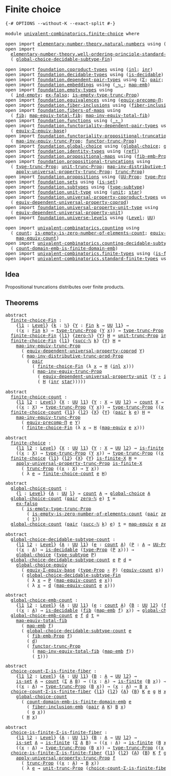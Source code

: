 # Finite choice

<pre class="Agda"><a id="26" class="Symbol">{-#</a> <a id="30" class="Keyword">OPTIONS</a> <a id="38" class="Pragma">--without-K</a> <a id="50" class="Pragma">--exact-split</a> <a id="64" class="Symbol">#-}</a>

<a id="69" class="Keyword">module</a> <a id="76" href="univalent-combinatorics.finite-choice.html" class="Module">univalent-combinatorics.finite-choice</a> <a id="114" class="Keyword">where</a>

<a id="121" class="Keyword">open</a> <a id="126" class="Keyword">import</a> <a id="133" href="elementary-number-theory.natural-numbers.html" class="Module">elementary-number-theory.natural-numbers</a> <a id="174" class="Keyword">using</a> <a id="180" class="Symbol">(</a><a id="181" href="elementary-number-theory.natural-numbers.html#1444" class="Datatype">ℕ</a><a id="182" class="Symbol">;</a> <a id="184" href="elementary-number-theory.natural-numbers.html#1465" class="InductiveConstructor">zero-ℕ</a><a id="190" class="Symbol">;</a> <a id="192" href="elementary-number-theory.natural-numbers.html#1478" class="InductiveConstructor">succ-ℕ</a><a id="198" class="Symbol">)</a>
<a id="200" class="Keyword">open</a> <a id="205" class="Keyword">import</a>
  <a id="214" href="elementary-number-theory.well-ordering-principle-standard-finite-types.html" class="Module">elementary-number-theory.well-ordering-principle-standard-finite-types</a> <a id="285" class="Keyword">using</a>
  <a id="293" class="Symbol">(</a> <a id="295" href="elementary-number-theory.well-ordering-principle-standard-finite-types.html#7297" class="Function">global-choice-decidable-subtype-Fin</a><a id="330" class="Symbol">)</a>

<a id="333" class="Keyword">open</a> <a id="338" class="Keyword">import</a> <a id="345" href="foundation.coproduct-types.html" class="Module">foundation.coproduct-types</a> <a id="372" class="Keyword">using</a> <a id="378" class="Symbol">(</a><a id="379" href="foundation.coproduct-types.html#1239" class="InductiveConstructor">inl</a><a id="382" class="Symbol">;</a> <a id="384" href="foundation.coproduct-types.html#1262" class="InductiveConstructor">inr</a><a id="387" class="Symbol">)</a>
<a id="389" class="Keyword">open</a> <a id="394" class="Keyword">import</a> <a id="401" href="foundation.decidable-types.html" class="Module">foundation.decidable-types</a> <a id="428" class="Keyword">using</a> <a id="434" class="Symbol">(</a><a id="435" href="foundation.decidable-types.html#1741" class="Function">is-decidable</a><a id="447" class="Symbol">)</a>
<a id="449" class="Keyword">open</a> <a id="454" class="Keyword">import</a> <a id="461" href="foundation.dependent-pair-types.html" class="Module">foundation.dependent-pair-types</a> <a id="493" class="Keyword">using</a> <a id="499" class="Symbol">(</a><a id="500" href="foundation-core.dependent-pair-types.html#502" class="Record">Σ</a><a id="501" class="Symbol">;</a> <a id="503" href="foundation-core.dependent-pair-types.html#575" class="InductiveConstructor">pair</a><a id="507" class="Symbol">;</a> <a id="509" href="foundation-core.dependent-pair-types.html#592" class="Field">pr1</a><a id="512" class="Symbol">;</a> <a id="514" href="foundation-core.dependent-pair-types.html#604" class="Field">pr2</a><a id="517" class="Symbol">)</a>
<a id="519" class="Keyword">open</a> <a id="524" class="Keyword">import</a> <a id="531" href="foundation.embeddings.html" class="Module">foundation.embeddings</a> <a id="553" class="Keyword">using</a> <a id="559" class="Symbol">(</a><a id="560" href="foundation-core.embeddings.html#1062" class="Function Operator">_↪_</a><a id="563" class="Symbol">;</a> <a id="565" href="foundation-core.embeddings.html#1205" class="Function">map-emb</a><a id="572" class="Symbol">)</a>
<a id="574" class="Keyword">open</a> <a id="579" class="Keyword">import</a> <a id="586" href="foundation.empty-types.html" class="Module">foundation.empty-types</a> <a id="609" class="Keyword">using</a>
  <a id="617" class="Symbol">(</a> <a id="619" href="foundation-core.empty-types.html#1068" class="Function">ind-empty</a><a id="628" class="Symbol">;</a> <a id="630" href="foundation-core.empty-types.html#1147" class="Function">ex-falso</a><a id="638" class="Symbol">;</a> <a id="640" href="foundation.empty-types.html#2073" class="Function">is-empty-type-trunc-Prop</a><a id="664" class="Symbol">)</a>
<a id="666" class="Keyword">open</a> <a id="671" class="Keyword">import</a> <a id="678" href="foundation.equivalences.html" class="Module">foundation.equivalences</a> <a id="702" class="Keyword">using</a> <a id="708" class="Symbol">(</a><a id="709" href="foundation.equivalences.html#7280" class="Function">equiv-precomp-Π</a><a id="724" class="Symbol">;</a> <a id="726" href="foundation-core.equivalences.html#1807" class="Function">map-equiv</a><a id="735" class="Symbol">)</a>
<a id="737" class="Keyword">open</a> <a id="742" class="Keyword">import</a> <a id="749" href="foundation.fiber-inclusions.html" class="Module">foundation.fiber-inclusions</a> <a id="777" class="Keyword">using</a> <a id="783" class="Symbol">(</a><a id="784" href="foundation.fiber-inclusions.html#4045" class="Function">fiber-inclusion-emb</a><a id="803" class="Symbol">)</a>
<a id="805" class="Keyword">open</a> <a id="810" class="Keyword">import</a> <a id="817" href="foundation.fibers-of-maps.html" class="Module">foundation.fibers-of-maps</a> <a id="843" class="Keyword">using</a>
  <a id="851" class="Symbol">(</a> <a id="853" href="foundation-core.fibers-of-maps.html#928" class="Function">fib</a><a id="856" class="Symbol">;</a> <a id="858" href="foundation-core.fibers-of-maps.html#4176" class="Function">map-equiv-total-fib</a><a id="877" class="Symbol">;</a> <a id="879" href="foundation-core.fibers-of-maps.html#4376" class="Function">map-inv-equiv-total-fib</a><a id="902" class="Symbol">)</a>
<a id="904" class="Keyword">open</a> <a id="909" class="Keyword">import</a> <a id="916" href="foundation.functions.html" class="Module">foundation.functions</a> <a id="937" class="Keyword">using</a> <a id="943" class="Symbol">(</a><a id="944" href="foundation-core.functions.html#407" class="Function Operator">_∘_</a><a id="947" class="Symbol">)</a>
<a id="949" class="Keyword">open</a> <a id="954" class="Keyword">import</a> <a id="961" href="foundation.functoriality-dependent-pair-types.html" class="Module">foundation.functoriality-dependent-pair-types</a> <a id="1007" class="Keyword">using</a>
  <a id="1015" class="Symbol">(</a> <a id="1017" href="foundation-core.functoriality-dependent-pair-types.html#9501" class="Function">equiv-Σ-equiv-base</a><a id="1035" class="Symbol">)</a>
<a id="1037" class="Keyword">open</a> <a id="1042" class="Keyword">import</a> <a id="1049" href="foundation.functoriality-propositional-truncation.html" class="Module">foundation.functoriality-propositional-truncation</a> <a id="1099" class="Keyword">using</a>
  <a id="1107" class="Symbol">(</a> <a id="1109" href="foundation.functoriality-propositional-truncation.html#3489" class="Function">map-inv-equiv-trunc-Prop</a><a id="1133" class="Symbol">;</a> <a id="1135" href="foundation.functoriality-propositional-truncation.html#1451" class="Function">functor-trunc-Prop</a><a id="1153" class="Symbol">)</a>
<a id="1155" class="Keyword">open</a> <a id="1160" class="Keyword">import</a> <a id="1167" href="foundation.global-choice.html" class="Module">foundation.global-choice</a> <a id="1192" class="Keyword">using</a> <a id="1198" class="Symbol">(</a><a id="1199" href="foundation.global-choice.html#1188" class="Function">global-choice</a><a id="1212" class="Symbol">;</a> <a id="1214" href="foundation.global-choice.html#1361" class="Function">global-choice-equiv</a><a id="1233" class="Symbol">)</a>
<a id="1235" class="Keyword">open</a> <a id="1240" class="Keyword">import</a> <a id="1247" href="foundation.identity-types.html" class="Module">foundation.identity-types</a> <a id="1273" class="Keyword">using</a> <a id="1279" class="Symbol">(</a><a id="1280" href="foundation-core.identity-types.html#694" class="InductiveConstructor">refl</a><a id="1284" class="Symbol">)</a>
<a id="1286" class="Keyword">open</a> <a id="1291" class="Keyword">import</a> <a id="1298" href="foundation.propositional-maps.html" class="Module">foundation.propositional-maps</a> <a id="1328" class="Keyword">using</a> <a id="1334" class="Symbol">(</a><a id="1335" href="foundation-core.propositional-maps.html#2460" class="Function">fib-emb-Prop</a><a id="1347" class="Symbol">)</a>
<a id="1349" class="Keyword">open</a> <a id="1354" class="Keyword">import</a> <a id="1361" href="foundation.propositional-truncations.html" class="Module">foundation.propositional-truncations</a> <a id="1398" class="Keyword">using</a>
  <a id="1406" class="Symbol">(</a> <a id="1408" href="foundation.propositional-truncations.html#1701" class="Postulate">type-trunc-Prop</a><a id="1423" class="Symbol">;</a> <a id="1425" href="foundation.propositional-truncations.html#1756" class="Postulate">unit-trunc-Prop</a><a id="1440" class="Symbol">;</a> <a id="1442" href="foundation.propositional-truncations.html#9132" class="Function">map-inv-distributive-trunc-prod-Prop</a><a id="1478" class="Symbol">;</a>
    <a id="1484" href="foundation.propositional-truncations.html#5148" class="Function">apply-universal-property-trunc-Prop</a><a id="1519" class="Symbol">;</a> <a id="1521" href="foundation.propositional-truncations.html#2133" class="Function">trunc-Prop</a><a id="1531" class="Symbol">)</a>
<a id="1533" class="Keyword">open</a> <a id="1538" class="Keyword">import</a> <a id="1545" href="foundation.propositions.html" class="Module">foundation.propositions</a> <a id="1569" class="Keyword">using</a> <a id="1575" class="Symbol">(</a><a id="1576" href="foundation-core.propositions.html#1322" class="Function">UU-Prop</a><a id="1583" class="Symbol">;</a> <a id="1585" href="foundation-core.propositions.html#1424" class="Function">type-Prop</a><a id="1594" class="Symbol">)</a>
<a id="1596" class="Keyword">open</a> <a id="1601" class="Keyword">import</a> <a id="1608" href="foundation.sets.html" class="Module">foundation.sets</a> <a id="1624" class="Keyword">using</a> <a id="1630" class="Symbol">(</a><a id="1631" href="foundation-core.sets.html#1099" class="Function">is-set</a><a id="1637" class="Symbol">)</a>
<a id="1639" class="Keyword">open</a> <a id="1644" class="Keyword">import</a> <a id="1651" href="foundation.subtypes.html" class="Module">foundation.subtypes</a> <a id="1671" class="Keyword">using</a> <a id="1677" class="Symbol">(</a><a id="1678" href="foundation-core.subtypes.html#2143" class="Function">type-subtype</a><a id="1690" class="Symbol">)</a>
<a id="1692" class="Keyword">open</a> <a id="1697" class="Keyword">import</a> <a id="1704" href="foundation.unit-type.html" class="Module">foundation.unit-type</a> <a id="1725" class="Keyword">using</a> <a id="1731" class="Symbol">(</a><a id="1732" href="foundation.unit-type.html#975" class="Datatype">unit</a><a id="1736" class="Symbol">;</a> <a id="1738" href="foundation.unit-type.html#999" class="InductiveConstructor">star</a><a id="1742" class="Symbol">)</a>
<a id="1744" class="Keyword">open</a> <a id="1749" class="Keyword">import</a> <a id="1756" href="foundation.universal-property-coproduct-types.html" class="Module">foundation.universal-property-coproduct-types</a> <a id="1802" class="Keyword">using</a>
  <a id="1810" class="Symbol">(</a> <a id="1812" href="foundation.universal-property-coproduct-types.html#1636" class="Function">equiv-dependent-universal-property-coprod</a><a id="1853" class="Symbol">)</a>
<a id="1855" class="Keyword">open</a> <a id="1860" class="Keyword">import</a> <a id="1867" href="foundation.universal-property-unit-type.html" class="Module">foundation.universal-property-unit-type</a> <a id="1907" class="Keyword">using</a>
  <a id="1915" class="Symbol">(</a> <a id="1917" href="foundation.universal-property-unit-type.html#1728" class="Function">equiv-dependent-universal-property-unit</a><a id="1956" class="Symbol">)</a>
<a id="1958" class="Keyword">open</a> <a id="1963" class="Keyword">import</a> <a id="1970" href="foundation.universe-levels.html" class="Module">foundation.universe-levels</a> <a id="1997" class="Keyword">using</a> <a id="2003" class="Symbol">(</a><a id="2004" href="Agda.Primitive.html#597" class="Postulate">Level</a><a id="2009" class="Symbol">;</a> <a id="2011" href="foundation-core.universe-levels.html#222" class="Primitive">UU</a><a id="2013" class="Symbol">)</a>

<a id="2016" class="Keyword">open</a> <a id="2021" class="Keyword">import</a> <a id="2028" href="univalent-combinatorics.counting.html" class="Module">univalent-combinatorics.counting</a> <a id="2061" class="Keyword">using</a>
  <a id="2069" class="Symbol">(</a> <a id="2071" href="univalent-combinatorics.counting.html#1746" class="Function">count</a><a id="2076" class="Symbol">;</a> <a id="2078" href="univalent-combinatorics.counting.html#3726" class="Function">is-empty-is-zero-number-of-elements-count</a><a id="2119" class="Symbol">;</a> <a id="2121" href="univalent-combinatorics.counting.html#1943" class="Function">equiv-count</a><a id="2132" class="Symbol">;</a>
    <a id="2138" href="univalent-combinatorics.counting.html#2017" class="Function">map-equiv-count</a><a id="2153" class="Symbol">)</a>
<a id="2155" class="Keyword">open</a> <a id="2160" class="Keyword">import</a> <a id="2167" href="univalent-combinatorics.counting-decidable-subtypes.html" class="Module">univalent-combinatorics.counting-decidable-subtypes</a> <a id="2219" class="Keyword">using</a>
  <a id="2227" class="Symbol">(</a> <a id="2229" href="univalent-combinatorics.counting-decidable-subtypes.html#8236" class="Function">count-domain-emb-is-finite-domain-emb</a><a id="2266" class="Symbol">)</a>
<a id="2268" class="Keyword">open</a> <a id="2273" class="Keyword">import</a> <a id="2280" href="univalent-combinatorics.finite-types.html" class="Module">univalent-combinatorics.finite-types</a> <a id="2317" class="Keyword">using</a> <a id="2323" class="Symbol">(</a><a id="2324" href="univalent-combinatorics.finite-types.html#3651" class="Function">is-finite</a><a id="2333" class="Symbol">)</a>
<a id="2335" class="Keyword">open</a> <a id="2340" class="Keyword">import</a> <a id="2347" href="univalent-combinatorics.standard-finite-types.html" class="Module">univalent-combinatorics.standard-finite-types</a> <a id="2393" class="Keyword">using</a> <a id="2399" class="Symbol">(</a><a id="2400" href="univalent-combinatorics.standard-finite-types.html#2072" class="Function">Fin</a><a id="2403" class="Symbol">;</a> <a id="2405" href="univalent-combinatorics.standard-finite-types.html#7006" class="Function">zero-Fin</a><a id="2413" class="Symbol">)</a>
</pre>
## Idea

Propositional truncations distributes over finite products.

## Theorems

<pre class="Agda"><a id="2511" class="Keyword">abstract</a>
  <a id="finite-choice-Fin"></a><a id="2522" href="univalent-combinatorics.finite-choice.html#2522" class="Function">finite-choice-Fin</a> <a id="2540" class="Symbol">:</a>
    <a id="2546" class="Symbol">{</a><a id="2547" href="univalent-combinatorics.finite-choice.html#2547" class="Bound">l1</a> <a id="2550" class="Symbol">:</a> <a id="2552" href="Agda.Primitive.html#597" class="Postulate">Level</a><a id="2557" class="Symbol">}</a> <a id="2559" class="Symbol">{</a><a id="2560" href="univalent-combinatorics.finite-choice.html#2560" class="Bound">k</a> <a id="2562" class="Symbol">:</a> <a id="2564" href="elementary-number-theory.natural-numbers.html#1444" class="Datatype">ℕ</a><a id="2565" class="Symbol">}</a> <a id="2567" class="Symbol">{</a><a id="2568" href="univalent-combinatorics.finite-choice.html#2568" class="Bound">Y</a> <a id="2570" class="Symbol">:</a> <a id="2572" href="univalent-combinatorics.standard-finite-types.html#2072" class="Function">Fin</a> <a id="2576" href="univalent-combinatorics.finite-choice.html#2560" class="Bound">k</a> <a id="2578" class="Symbol">→</a> <a id="2580" href="foundation-core.universe-levels.html#222" class="Primitive">UU</a> <a id="2583" href="univalent-combinatorics.finite-choice.html#2547" class="Bound">l1</a><a id="2585" class="Symbol">}</a> <a id="2587" class="Symbol">→</a>
    <a id="2593" class="Symbol">((</a><a id="2595" href="univalent-combinatorics.finite-choice.html#2595" class="Bound">x</a> <a id="2597" class="Symbol">:</a> <a id="2599" href="univalent-combinatorics.standard-finite-types.html#2072" class="Function">Fin</a> <a id="2603" href="univalent-combinatorics.finite-choice.html#2560" class="Bound">k</a><a id="2604" class="Symbol">)</a> <a id="2606" class="Symbol">→</a> <a id="2608" href="foundation.propositional-truncations.html#1701" class="Postulate">type-trunc-Prop</a> <a id="2624" class="Symbol">(</a><a id="2625" href="univalent-combinatorics.finite-choice.html#2568" class="Bound">Y</a> <a id="2627" href="univalent-combinatorics.finite-choice.html#2595" class="Bound">x</a><a id="2628" class="Symbol">))</a> <a id="2631" class="Symbol">→</a> <a id="2633" href="foundation.propositional-truncations.html#1701" class="Postulate">type-trunc-Prop</a> <a id="2649" class="Symbol">((</a><a id="2651" href="univalent-combinatorics.finite-choice.html#2651" class="Bound">x</a> <a id="2653" class="Symbol">:</a> <a id="2655" href="univalent-combinatorics.standard-finite-types.html#2072" class="Function">Fin</a> <a id="2659" href="univalent-combinatorics.finite-choice.html#2560" class="Bound">k</a><a id="2660" class="Symbol">)</a> <a id="2662" class="Symbol">→</a> <a id="2664" href="univalent-combinatorics.finite-choice.html#2568" class="Bound">Y</a> <a id="2666" href="univalent-combinatorics.finite-choice.html#2651" class="Bound">x</a><a id="2667" class="Symbol">)</a>
  <a id="2671" href="univalent-combinatorics.finite-choice.html#2522" class="Function">finite-choice-Fin</a> <a id="2689" class="Symbol">{</a><a id="2690" href="univalent-combinatorics.finite-choice.html#2690" class="Bound">l1</a><a id="2692" class="Symbol">}</a> <a id="2694" class="Symbol">{</a><a id="2695" href="elementary-number-theory.natural-numbers.html#1465" class="InductiveConstructor">zero-ℕ</a><a id="2701" class="Symbol">}</a> <a id="2703" class="Symbol">{</a><a id="2704" href="univalent-combinatorics.finite-choice.html#2704" class="Bound">Y</a><a id="2705" class="Symbol">}</a> <a id="2707" href="univalent-combinatorics.finite-choice.html#2707" class="Bound">H</a> <a id="2709" class="Symbol">=</a> <a id="2711" href="foundation.propositional-truncations.html#1756" class="Postulate">unit-trunc-Prop</a> <a id="2727" href="foundation-core.empty-types.html#1068" class="Function">ind-empty</a>
  <a id="2739" href="univalent-combinatorics.finite-choice.html#2522" class="Function">finite-choice-Fin</a> <a id="2757" class="Symbol">{</a><a id="2758" href="univalent-combinatorics.finite-choice.html#2758" class="Bound">l1</a><a id="2760" class="Symbol">}</a> <a id="2762" class="Symbol">{</a><a id="2763" href="elementary-number-theory.natural-numbers.html#1478" class="InductiveConstructor">succ-ℕ</a> <a id="2770" href="univalent-combinatorics.finite-choice.html#2770" class="Bound">k</a><a id="2771" class="Symbol">}</a> <a id="2773" class="Symbol">{</a><a id="2774" href="univalent-combinatorics.finite-choice.html#2774" class="Bound">Y</a><a id="2775" class="Symbol">}</a> <a id="2777" href="univalent-combinatorics.finite-choice.html#2777" class="Bound">H</a> <a id="2779" class="Symbol">=</a>
    <a id="2785" href="foundation.functoriality-propositional-truncation.html#3489" class="Function">map-inv-equiv-trunc-Prop</a>
      <a id="2816" class="Symbol">(</a> <a id="2818" href="foundation.universal-property-coproduct-types.html#1636" class="Function">equiv-dependent-universal-property-coprod</a> <a id="2860" href="univalent-combinatorics.finite-choice.html#2774" class="Bound">Y</a><a id="2861" class="Symbol">)</a>
      <a id="2869" class="Symbol">(</a> <a id="2871" href="foundation.propositional-truncations.html#9132" class="Function">map-inv-distributive-trunc-prod-Prop</a>
        <a id="2916" class="Symbol">(</a> <a id="2918" href="foundation-core.dependent-pair-types.html#575" class="InductiveConstructor">pair</a>
          <a id="2933" class="Symbol">(</a> <a id="2935" href="univalent-combinatorics.finite-choice.html#2522" class="Function">finite-choice-Fin</a> <a id="2953" class="Symbol">(λ</a> <a id="2956" href="univalent-combinatorics.finite-choice.html#2956" class="Bound">x</a> <a id="2958" class="Symbol">→</a> <a id="2960" href="univalent-combinatorics.finite-choice.html#2777" class="Bound">H</a> <a id="2962" class="Symbol">(</a><a id="2963" href="foundation.coproduct-types.html#1239" class="InductiveConstructor">inl</a> <a id="2967" href="univalent-combinatorics.finite-choice.html#2956" class="Bound">x</a><a id="2968" class="Symbol">)))</a>
          <a id="2982" class="Symbol">(</a> <a id="2984" href="foundation.functoriality-propositional-truncation.html#3489" class="Function">map-inv-equiv-trunc-Prop</a>
            <a id="3021" class="Symbol">(</a> <a id="3023" href="foundation.universal-property-unit-type.html#1728" class="Function">equiv-dependent-universal-property-unit</a> <a id="3063" class="Symbol">(</a><a id="3064" href="univalent-combinatorics.finite-choice.html#2774" class="Bound">Y</a> <a id="3066" href="foundation-core.functions.html#407" class="Function Operator">∘</a> <a id="3068" href="foundation.coproduct-types.html#1262" class="InductiveConstructor">inr</a><a id="3071" class="Symbol">))</a>
            <a id="3086" class="Symbol">(</a> <a id="3088" href="univalent-combinatorics.finite-choice.html#2777" class="Bound">H</a> <a id="3090" class="Symbol">(</a><a id="3091" href="foundation.coproduct-types.html#1262" class="InductiveConstructor">inr</a> <a id="3095" href="foundation.unit-type.html#999" class="InductiveConstructor">star</a><a id="3099" class="Symbol">)))))</a>

<a id="3106" class="Keyword">abstract</a>
  <a id="finite-choice-count"></a><a id="3117" href="univalent-combinatorics.finite-choice.html#3117" class="Function">finite-choice-count</a> <a id="3137" class="Symbol">:</a>
    <a id="3143" class="Symbol">{</a><a id="3144" href="univalent-combinatorics.finite-choice.html#3144" class="Bound">l1</a> <a id="3147" href="univalent-combinatorics.finite-choice.html#3147" class="Bound">l2</a> <a id="3150" class="Symbol">:</a> <a id="3152" href="Agda.Primitive.html#597" class="Postulate">Level</a><a id="3157" class="Symbol">}</a> <a id="3159" class="Symbol">{</a><a id="3160" href="univalent-combinatorics.finite-choice.html#3160" class="Bound">X</a> <a id="3162" class="Symbol">:</a> <a id="3164" href="foundation-core.universe-levels.html#222" class="Primitive">UU</a> <a id="3167" href="univalent-combinatorics.finite-choice.html#3144" class="Bound">l1</a><a id="3169" class="Symbol">}</a> <a id="3171" class="Symbol">{</a><a id="3172" href="univalent-combinatorics.finite-choice.html#3172" class="Bound">Y</a> <a id="3174" class="Symbol">:</a> <a id="3176" href="univalent-combinatorics.finite-choice.html#3160" class="Bound">X</a> <a id="3178" class="Symbol">→</a> <a id="3180" href="foundation-core.universe-levels.html#222" class="Primitive">UU</a> <a id="3183" href="univalent-combinatorics.finite-choice.html#3147" class="Bound">l2</a><a id="3185" class="Symbol">}</a> <a id="3187" class="Symbol">→</a> <a id="3189" href="univalent-combinatorics.counting.html#1746" class="Function">count</a> <a id="3195" href="univalent-combinatorics.finite-choice.html#3160" class="Bound">X</a> <a id="3197" class="Symbol">→</a>
    <a id="3203" class="Symbol">((</a><a id="3205" href="univalent-combinatorics.finite-choice.html#3205" class="Bound">x</a> <a id="3207" class="Symbol">:</a> <a id="3209" href="univalent-combinatorics.finite-choice.html#3160" class="Bound">X</a><a id="3210" class="Symbol">)</a> <a id="3212" class="Symbol">→</a> <a id="3214" href="foundation.propositional-truncations.html#1701" class="Postulate">type-trunc-Prop</a> <a id="3230" class="Symbol">(</a><a id="3231" href="univalent-combinatorics.finite-choice.html#3172" class="Bound">Y</a> <a id="3233" href="univalent-combinatorics.finite-choice.html#3205" class="Bound">x</a><a id="3234" class="Symbol">))</a> <a id="3237" class="Symbol">→</a> <a id="3239" href="foundation.propositional-truncations.html#1701" class="Postulate">type-trunc-Prop</a> <a id="3255" class="Symbol">((</a><a id="3257" href="univalent-combinatorics.finite-choice.html#3257" class="Bound">x</a> <a id="3259" class="Symbol">:</a> <a id="3261" href="univalent-combinatorics.finite-choice.html#3160" class="Bound">X</a><a id="3262" class="Symbol">)</a> <a id="3264" class="Symbol">→</a> <a id="3266" href="univalent-combinatorics.finite-choice.html#3172" class="Bound">Y</a> <a id="3268" href="univalent-combinatorics.finite-choice.html#3257" class="Bound">x</a><a id="3269" class="Symbol">)</a>
  <a id="3273" href="univalent-combinatorics.finite-choice.html#3117" class="Function">finite-choice-count</a> <a id="3293" class="Symbol">{</a><a id="3294" href="univalent-combinatorics.finite-choice.html#3294" class="Bound">l1</a><a id="3296" class="Symbol">}</a> <a id="3298" class="Symbol">{</a><a id="3299" href="univalent-combinatorics.finite-choice.html#3299" class="Bound">l2</a><a id="3301" class="Symbol">}</a> <a id="3303" class="Symbol">{</a><a id="3304" href="univalent-combinatorics.finite-choice.html#3304" class="Bound">X</a><a id="3305" class="Symbol">}</a> <a id="3307" class="Symbol">{</a><a id="3308" href="univalent-combinatorics.finite-choice.html#3308" class="Bound">Y</a><a id="3309" class="Symbol">}</a> <a id="3311" class="Symbol">(</a><a id="3312" href="foundation-core.dependent-pair-types.html#575" class="InductiveConstructor">pair</a> <a id="3317" href="univalent-combinatorics.finite-choice.html#3317" class="Bound">k</a> <a id="3319" href="univalent-combinatorics.finite-choice.html#3319" class="Bound">e</a><a id="3320" class="Symbol">)</a> <a id="3322" href="univalent-combinatorics.finite-choice.html#3322" class="Bound">H</a> <a id="3324" class="Symbol">=</a>
    <a id="3330" href="foundation.functoriality-propositional-truncation.html#3489" class="Function">map-inv-equiv-trunc-Prop</a>
      <a id="3361" class="Symbol">(</a> <a id="3363" href="foundation.equivalences.html#7280" class="Function">equiv-precomp-Π</a> <a id="3379" href="univalent-combinatorics.finite-choice.html#3319" class="Bound">e</a> <a id="3381" href="univalent-combinatorics.finite-choice.html#3308" class="Bound">Y</a><a id="3382" class="Symbol">)</a>
      <a id="3390" class="Symbol">(</a> <a id="3392" href="univalent-combinatorics.finite-choice.html#2522" class="Function">finite-choice-Fin</a> <a id="3410" class="Symbol">(λ</a> <a id="3413" href="univalent-combinatorics.finite-choice.html#3413" class="Bound">x</a> <a id="3415" class="Symbol">→</a> <a id="3417" href="univalent-combinatorics.finite-choice.html#3322" class="Bound">H</a> <a id="3419" class="Symbol">(</a><a id="3420" href="foundation-core.equivalences.html#1807" class="Function">map-equiv</a> <a id="3430" href="univalent-combinatorics.finite-choice.html#3319" class="Bound">e</a> <a id="3432" href="univalent-combinatorics.finite-choice.html#3413" class="Bound">x</a><a id="3433" class="Symbol">)))</a>

<a id="3438" class="Keyword">abstract</a>
  <a id="finite-choice"></a><a id="3449" href="univalent-combinatorics.finite-choice.html#3449" class="Function">finite-choice</a> <a id="3463" class="Symbol">:</a>
    <a id="3469" class="Symbol">{</a><a id="3470" href="univalent-combinatorics.finite-choice.html#3470" class="Bound">l1</a> <a id="3473" href="univalent-combinatorics.finite-choice.html#3473" class="Bound">l2</a> <a id="3476" class="Symbol">:</a> <a id="3478" href="Agda.Primitive.html#597" class="Postulate">Level</a><a id="3483" class="Symbol">}</a> <a id="3485" class="Symbol">{</a><a id="3486" href="univalent-combinatorics.finite-choice.html#3486" class="Bound">X</a> <a id="3488" class="Symbol">:</a> <a id="3490" href="foundation-core.universe-levels.html#222" class="Primitive">UU</a> <a id="3493" href="univalent-combinatorics.finite-choice.html#3470" class="Bound">l1</a><a id="3495" class="Symbol">}</a> <a id="3497" class="Symbol">{</a><a id="3498" href="univalent-combinatorics.finite-choice.html#3498" class="Bound">Y</a> <a id="3500" class="Symbol">:</a> <a id="3502" href="univalent-combinatorics.finite-choice.html#3486" class="Bound">X</a> <a id="3504" class="Symbol">→</a> <a id="3506" href="foundation-core.universe-levels.html#222" class="Primitive">UU</a> <a id="3509" href="univalent-combinatorics.finite-choice.html#3473" class="Bound">l2</a><a id="3511" class="Symbol">}</a> <a id="3513" class="Symbol">→</a> <a id="3515" href="univalent-combinatorics.finite-types.html#3651" class="Function">is-finite</a> <a id="3525" href="univalent-combinatorics.finite-choice.html#3486" class="Bound">X</a> <a id="3527" class="Symbol">→</a>
    <a id="3533" class="Symbol">((</a><a id="3535" href="univalent-combinatorics.finite-choice.html#3535" class="Bound">x</a> <a id="3537" class="Symbol">:</a> <a id="3539" href="univalent-combinatorics.finite-choice.html#3486" class="Bound">X</a><a id="3540" class="Symbol">)</a> <a id="3542" class="Symbol">→</a> <a id="3544" href="foundation.propositional-truncations.html#1701" class="Postulate">type-trunc-Prop</a> <a id="3560" class="Symbol">(</a><a id="3561" href="univalent-combinatorics.finite-choice.html#3498" class="Bound">Y</a> <a id="3563" href="univalent-combinatorics.finite-choice.html#3535" class="Bound">x</a><a id="3564" class="Symbol">))</a> <a id="3567" class="Symbol">→</a> <a id="3569" href="foundation.propositional-truncations.html#1701" class="Postulate">type-trunc-Prop</a> <a id="3585" class="Symbol">((</a><a id="3587" href="univalent-combinatorics.finite-choice.html#3587" class="Bound">x</a> <a id="3589" class="Symbol">:</a> <a id="3591" href="univalent-combinatorics.finite-choice.html#3486" class="Bound">X</a><a id="3592" class="Symbol">)</a> <a id="3594" class="Symbol">→</a> <a id="3596" href="univalent-combinatorics.finite-choice.html#3498" class="Bound">Y</a> <a id="3598" href="univalent-combinatorics.finite-choice.html#3587" class="Bound">x</a><a id="3599" class="Symbol">)</a>
  <a id="3603" href="univalent-combinatorics.finite-choice.html#3449" class="Function">finite-choice</a> <a id="3617" class="Symbol">{</a><a id="3618" href="univalent-combinatorics.finite-choice.html#3618" class="Bound">l1</a><a id="3620" class="Symbol">}</a> <a id="3622" class="Symbol">{</a><a id="3623" href="univalent-combinatorics.finite-choice.html#3623" class="Bound">l2</a><a id="3625" class="Symbol">}</a> <a id="3627" class="Symbol">{</a><a id="3628" href="univalent-combinatorics.finite-choice.html#3628" class="Bound">X</a><a id="3629" class="Symbol">}</a> <a id="3631" class="Symbol">{</a><a id="3632" href="univalent-combinatorics.finite-choice.html#3632" class="Bound">Y</a><a id="3633" class="Symbol">}</a> <a id="3635" href="univalent-combinatorics.finite-choice.html#3635" class="Bound">is-finite-X</a> <a id="3647" href="univalent-combinatorics.finite-choice.html#3647" class="Bound">H</a> <a id="3649" class="Symbol">=</a>
    <a id="3655" href="foundation.propositional-truncations.html#5148" class="Function">apply-universal-property-trunc-Prop</a> <a id="3691" href="univalent-combinatorics.finite-choice.html#3635" class="Bound">is-finite-X</a>
      <a id="3709" class="Symbol">(</a> <a id="3711" href="foundation.propositional-truncations.html#2133" class="Function">trunc-Prop</a> <a id="3722" class="Symbol">((</a><a id="3724" href="univalent-combinatorics.finite-choice.html#3724" class="Bound">x</a> <a id="3726" class="Symbol">:</a> <a id="3728" href="univalent-combinatorics.finite-choice.html#3628" class="Bound">X</a><a id="3729" class="Symbol">)</a> <a id="3731" class="Symbol">→</a> <a id="3733" href="univalent-combinatorics.finite-choice.html#3632" class="Bound">Y</a> <a id="3735" href="univalent-combinatorics.finite-choice.html#3724" class="Bound">x</a><a id="3736" class="Symbol">))</a>
      <a id="3745" class="Symbol">(</a> <a id="3747" class="Symbol">λ</a> <a id="3749" href="univalent-combinatorics.finite-choice.html#3749" class="Bound">e</a> <a id="3751" class="Symbol">→</a> <a id="3753" href="univalent-combinatorics.finite-choice.html#3117" class="Function">finite-choice-count</a> <a id="3773" href="univalent-combinatorics.finite-choice.html#3749" class="Bound">e</a> <a id="3775" href="univalent-combinatorics.finite-choice.html#3647" class="Bound">H</a><a id="3776" class="Symbol">)</a>
</pre>
<pre class="Agda"><a id="3791" class="Keyword">abstract</a>
  <a id="global-choice-count"></a><a id="3802" href="univalent-combinatorics.finite-choice.html#3802" class="Function">global-choice-count</a> <a id="3822" class="Symbol">:</a>
    <a id="3828" class="Symbol">{</a><a id="3829" href="univalent-combinatorics.finite-choice.html#3829" class="Bound">l</a> <a id="3831" class="Symbol">:</a> <a id="3833" href="Agda.Primitive.html#597" class="Postulate">Level</a><a id="3838" class="Symbol">}</a> <a id="3840" class="Symbol">{</a><a id="3841" href="univalent-combinatorics.finite-choice.html#3841" class="Bound">A</a> <a id="3843" class="Symbol">:</a> <a id="3845" href="foundation-core.universe-levels.html#222" class="Primitive">UU</a> <a id="3848" href="univalent-combinatorics.finite-choice.html#3829" class="Bound">l</a><a id="3849" class="Symbol">}</a> <a id="3851" class="Symbol">→</a> <a id="3853" href="univalent-combinatorics.counting.html#1746" class="Function">count</a> <a id="3859" href="univalent-combinatorics.finite-choice.html#3841" class="Bound">A</a> <a id="3861" class="Symbol">→</a> <a id="3863" href="foundation.global-choice.html#1188" class="Function">global-choice</a> <a id="3877" href="univalent-combinatorics.finite-choice.html#3841" class="Bound">A</a>
  <a id="3881" href="univalent-combinatorics.finite-choice.html#3802" class="Function">global-choice-count</a> <a id="3901" class="Symbol">(</a><a id="3902" href="foundation-core.dependent-pair-types.html#575" class="InductiveConstructor">pair</a> <a id="3907" href="elementary-number-theory.natural-numbers.html#1465" class="InductiveConstructor">zero-ℕ</a> <a id="3914" href="univalent-combinatorics.finite-choice.html#3914" class="Bound">e</a><a id="3915" class="Symbol">)</a> <a id="3917" href="univalent-combinatorics.finite-choice.html#3917" class="Bound">t</a> <a id="3919" class="Symbol">=</a>
    <a id="3925" href="foundation-core.empty-types.html#1147" class="Function">ex-falso</a>
      <a id="3940" class="Symbol">(</a> <a id="3942" href="foundation.empty-types.html#2073" class="Function">is-empty-type-trunc-Prop</a>
        <a id="3975" class="Symbol">(</a> <a id="3977" href="univalent-combinatorics.counting.html#3726" class="Function">is-empty-is-zero-number-of-elements-count</a> <a id="4019" class="Symbol">(</a><a id="4020" href="foundation-core.dependent-pair-types.html#575" class="InductiveConstructor">pair</a> <a id="4025" href="elementary-number-theory.natural-numbers.html#1465" class="InductiveConstructor">zero-ℕ</a> <a id="4032" href="univalent-combinatorics.finite-choice.html#3914" class="Bound">e</a><a id="4033" class="Symbol">)</a> <a id="4035" href="foundation-core.identity-types.html#694" class="InductiveConstructor">refl</a><a id="4039" class="Symbol">)</a>
        <a id="4049" class="Symbol">(</a> <a id="4051" href="univalent-combinatorics.finite-choice.html#3917" class="Bound">t</a><a id="4052" class="Symbol">))</a>
  <a id="4057" href="univalent-combinatorics.finite-choice.html#3802" class="Function">global-choice-count</a> <a id="4077" class="Symbol">(</a><a id="4078" href="foundation-core.dependent-pair-types.html#575" class="InductiveConstructor">pair</a> <a id="4083" class="Symbol">(</a><a id="4084" href="elementary-number-theory.natural-numbers.html#1478" class="InductiveConstructor">succ-ℕ</a> <a id="4091" href="univalent-combinatorics.finite-choice.html#4091" class="Bound">k</a><a id="4092" class="Symbol">)</a> <a id="4094" href="univalent-combinatorics.finite-choice.html#4094" class="Bound">e</a><a id="4095" class="Symbol">)</a> <a id="4097" href="univalent-combinatorics.finite-choice.html#4097" class="Bound">t</a> <a id="4099" class="Symbol">=</a> <a id="4101" href="foundation-core.equivalences.html#1807" class="Function">map-equiv</a> <a id="4111" href="univalent-combinatorics.finite-choice.html#4094" class="Bound">e</a> <a id="4113" href="univalent-combinatorics.standard-finite-types.html#7006" class="Function">zero-Fin</a>

<a id="4123" class="Keyword">abstract</a>
  <a id="global-choice-decidable-subtype-count"></a><a id="4134" href="univalent-combinatorics.finite-choice.html#4134" class="Function">global-choice-decidable-subtype-count</a> <a id="4172" class="Symbol">:</a>
    <a id="4178" class="Symbol">{</a><a id="4179" href="univalent-combinatorics.finite-choice.html#4179" class="Bound">l1</a> <a id="4182" href="univalent-combinatorics.finite-choice.html#4182" class="Bound">l2</a> <a id="4185" class="Symbol">:</a> <a id="4187" href="Agda.Primitive.html#597" class="Postulate">Level</a><a id="4192" class="Symbol">}</a> <a id="4194" class="Symbol">{</a><a id="4195" href="univalent-combinatorics.finite-choice.html#4195" class="Bound">A</a> <a id="4197" class="Symbol">:</a> <a id="4199" href="foundation-core.universe-levels.html#222" class="Primitive">UU</a> <a id="4202" href="univalent-combinatorics.finite-choice.html#4179" class="Bound">l1</a><a id="4204" class="Symbol">}</a> <a id="4206" class="Symbol">(</a><a id="4207" href="univalent-combinatorics.finite-choice.html#4207" class="Bound">e</a> <a id="4209" class="Symbol">:</a> <a id="4211" href="univalent-combinatorics.counting.html#1746" class="Function">count</a> <a id="4217" href="univalent-combinatorics.finite-choice.html#4195" class="Bound">A</a><a id="4218" class="Symbol">)</a> <a id="4220" class="Symbol">(</a><a id="4221" href="univalent-combinatorics.finite-choice.html#4221" class="Bound">P</a> <a id="4223" class="Symbol">:</a> <a id="4225" href="univalent-combinatorics.finite-choice.html#4195" class="Bound">A</a> <a id="4227" class="Symbol">→</a> <a id="4229" href="foundation-core.propositions.html#1322" class="Function">UU-Prop</a> <a id="4237" href="univalent-combinatorics.finite-choice.html#4182" class="Bound">l2</a><a id="4239" class="Symbol">)</a> <a id="4241" class="Symbol">→</a>
    <a id="4247" class="Symbol">((</a><a id="4249" href="univalent-combinatorics.finite-choice.html#4249" class="Bound">x</a> <a id="4251" class="Symbol">:</a> <a id="4253" href="univalent-combinatorics.finite-choice.html#4195" class="Bound">A</a><a id="4254" class="Symbol">)</a> <a id="4256" class="Symbol">→</a> <a id="4258" href="foundation.decidable-types.html#1741" class="Function">is-decidable</a> <a id="4271" class="Symbol">(</a><a id="4272" href="foundation-core.propositions.html#1424" class="Function">type-Prop</a> <a id="4282" class="Symbol">(</a><a id="4283" href="univalent-combinatorics.finite-choice.html#4221" class="Bound">P</a> <a id="4285" href="univalent-combinatorics.finite-choice.html#4249" class="Bound">x</a><a id="4286" class="Symbol">)))</a> <a id="4290" class="Symbol">→</a>
    <a id="4296" href="foundation.global-choice.html#1188" class="Function">global-choice</a> <a id="4310" class="Symbol">(</a><a id="4311" href="foundation-core.subtypes.html#2143" class="Function">type-subtype</a> <a id="4324" href="univalent-combinatorics.finite-choice.html#4221" class="Bound">P</a><a id="4325" class="Symbol">)</a>
  <a id="4329" href="univalent-combinatorics.finite-choice.html#4134" class="Function">global-choice-decidable-subtype-count</a> <a id="4367" href="univalent-combinatorics.finite-choice.html#4367" class="Bound">e</a> <a id="4369" href="univalent-combinatorics.finite-choice.html#4369" class="Bound">P</a> <a id="4371" href="univalent-combinatorics.finite-choice.html#4371" class="Bound">d</a> <a id="4373" class="Symbol">=</a>
    <a id="4379" href="foundation.global-choice.html#1361" class="Function">global-choice-equiv</a>
      <a id="4405" class="Symbol">(</a> <a id="4407" href="foundation-core.functoriality-dependent-pair-types.html#9501" class="Function">equiv-Σ-equiv-base</a> <a id="4426" class="Symbol">(</a><a id="4427" href="foundation-core.propositions.html#1424" class="Function">type-Prop</a> <a id="4437" href="foundation-core.functions.html#407" class="Function Operator">∘</a> <a id="4439" href="univalent-combinatorics.finite-choice.html#4369" class="Bound">P</a><a id="4440" class="Symbol">)</a> <a id="4442" class="Symbol">(</a><a id="4443" href="univalent-combinatorics.counting.html#1943" class="Function">equiv-count</a> <a id="4455" href="univalent-combinatorics.finite-choice.html#4367" class="Bound">e</a><a id="4456" class="Symbol">))</a>
      <a id="4465" class="Symbol">(</a> <a id="4467" href="elementary-number-theory.well-ordering-principle-standard-finite-types.html#7297" class="Function">global-choice-decidable-subtype-Fin</a>
        <a id="4511" class="Symbol">(</a> <a id="4513" class="Symbol">λ</a> <a id="4515" href="univalent-combinatorics.finite-choice.html#4515" class="Bound">x</a> <a id="4517" class="Symbol">→</a> <a id="4519" href="univalent-combinatorics.finite-choice.html#4369" class="Bound">P</a> <a id="4521" class="Symbol">(</a><a id="4522" href="univalent-combinatorics.counting.html#2017" class="Function">map-equiv-count</a> <a id="4538" href="univalent-combinatorics.finite-choice.html#4367" class="Bound">e</a> <a id="4540" href="univalent-combinatorics.finite-choice.html#4515" class="Bound">x</a><a id="4541" class="Symbol">))</a>
        <a id="4552" class="Symbol">(</a> <a id="4554" class="Symbol">λ</a> <a id="4556" href="univalent-combinatorics.finite-choice.html#4556" class="Bound">x</a> <a id="4558" class="Symbol">→</a> <a id="4560" href="univalent-combinatorics.finite-choice.html#4371" class="Bound">d</a> <a id="4562" class="Symbol">(</a><a id="4563" href="univalent-combinatorics.counting.html#2017" class="Function">map-equiv-count</a> <a id="4579" href="univalent-combinatorics.finite-choice.html#4367" class="Bound">e</a> <a id="4581" href="univalent-combinatorics.finite-choice.html#4556" class="Bound">x</a><a id="4582" class="Symbol">)))</a>
</pre>
<pre class="Agda"><a id="4599" class="Keyword">abstract</a>
  <a id="global-choice-emb-count"></a><a id="4610" href="univalent-combinatorics.finite-choice.html#4610" class="Function">global-choice-emb-count</a> <a id="4634" class="Symbol">:</a>
    <a id="4640" class="Symbol">{</a><a id="4641" href="univalent-combinatorics.finite-choice.html#4641" class="Bound">l1</a> <a id="4644" href="univalent-combinatorics.finite-choice.html#4644" class="Bound">l2</a> <a id="4647" class="Symbol">:</a> <a id="4649" href="Agda.Primitive.html#597" class="Postulate">Level</a><a id="4654" class="Symbol">}</a> <a id="4656" class="Symbol">{</a><a id="4657" href="univalent-combinatorics.finite-choice.html#4657" class="Bound">A</a> <a id="4659" class="Symbol">:</a> <a id="4661" href="foundation-core.universe-levels.html#222" class="Primitive">UU</a> <a id="4664" href="univalent-combinatorics.finite-choice.html#4641" class="Bound">l1</a><a id="4666" class="Symbol">}</a> <a id="4668" class="Symbol">(</a><a id="4669" href="univalent-combinatorics.finite-choice.html#4669" class="Bound">e</a> <a id="4671" class="Symbol">:</a> <a id="4673" href="univalent-combinatorics.counting.html#1746" class="Function">count</a> <a id="4679" href="univalent-combinatorics.finite-choice.html#4657" class="Bound">A</a><a id="4680" class="Symbol">)</a> <a id="4682" class="Symbol">{</a><a id="4683" href="univalent-combinatorics.finite-choice.html#4683" class="Bound">B</a> <a id="4685" class="Symbol">:</a> <a id="4687" href="foundation-core.universe-levels.html#222" class="Primitive">UU</a> <a id="4690" href="univalent-combinatorics.finite-choice.html#4644" class="Bound">l2</a><a id="4692" class="Symbol">}</a> <a id="4694" class="Symbol">(</a><a id="4695" href="univalent-combinatorics.finite-choice.html#4695" class="Bound">f</a> <a id="4697" class="Symbol">:</a> <a id="4699" href="univalent-combinatorics.finite-choice.html#4683" class="Bound">B</a> <a id="4701" href="foundation-core.embeddings.html#1062" class="Function Operator">↪</a> <a id="4703" href="univalent-combinatorics.finite-choice.html#4657" class="Bound">A</a><a id="4704" class="Symbol">)</a> <a id="4706" class="Symbol">→</a>
    <a id="4712" class="Symbol">((</a><a id="4714" href="univalent-combinatorics.finite-choice.html#4714" class="Bound">x</a> <a id="4716" class="Symbol">:</a> <a id="4718" href="univalent-combinatorics.finite-choice.html#4657" class="Bound">A</a><a id="4719" class="Symbol">)</a> <a id="4721" class="Symbol">→</a> <a id="4723" href="foundation.decidable-types.html#1741" class="Function">is-decidable</a> <a id="4736" class="Symbol">(</a><a id="4737" href="foundation-core.fibers-of-maps.html#928" class="Function">fib</a> <a id="4741" class="Symbol">(</a><a id="4742" href="foundation-core.embeddings.html#1205" class="Function">map-emb</a> <a id="4750" href="univalent-combinatorics.finite-choice.html#4695" class="Bound">f</a><a id="4751" class="Symbol">)</a> <a id="4753" href="univalent-combinatorics.finite-choice.html#4714" class="Bound">x</a><a id="4754" class="Symbol">))</a> <a id="4757" class="Symbol">→</a> <a id="4759" href="foundation.global-choice.html#1188" class="Function">global-choice</a> <a id="4773" href="univalent-combinatorics.finite-choice.html#4683" class="Bound">B</a>
  <a id="4777" href="univalent-combinatorics.finite-choice.html#4610" class="Function">global-choice-emb-count</a> <a id="4801" href="univalent-combinatorics.finite-choice.html#4801" class="Bound">e</a> <a id="4803" href="univalent-combinatorics.finite-choice.html#4803" class="Bound">f</a> <a id="4805" href="univalent-combinatorics.finite-choice.html#4805" class="Bound">d</a> <a id="4807" href="univalent-combinatorics.finite-choice.html#4807" class="Bound">t</a> <a id="4809" class="Symbol">=</a>
    <a id="4815" href="foundation-core.fibers-of-maps.html#4176" class="Function">map-equiv-total-fib</a>
      <a id="4841" class="Symbol">(</a> <a id="4843" href="foundation-core.embeddings.html#1205" class="Function">map-emb</a> <a id="4851" href="univalent-combinatorics.finite-choice.html#4803" class="Bound">f</a><a id="4852" class="Symbol">)</a>
      <a id="4860" class="Symbol">(</a> <a id="4862" href="univalent-combinatorics.finite-choice.html#4134" class="Function">global-choice-decidable-subtype-count</a> <a id="4900" href="univalent-combinatorics.finite-choice.html#4801" class="Bound">e</a>
        <a id="4910" class="Symbol">(</a> <a id="4912" href="foundation-core.propositional-maps.html#2460" class="Function">fib-emb-Prop</a> <a id="4925" href="univalent-combinatorics.finite-choice.html#4803" class="Bound">f</a><a id="4926" class="Symbol">)</a>
        <a id="4936" class="Symbol">(</a> <a id="4938" href="univalent-combinatorics.finite-choice.html#4805" class="Bound">d</a><a id="4939" class="Symbol">)</a>
        <a id="4949" class="Symbol">(</a> <a id="4951" href="foundation.functoriality-propositional-truncation.html#1451" class="Function">functor-trunc-Prop</a>
          <a id="4980" class="Symbol">(</a> <a id="4982" href="foundation-core.fibers-of-maps.html#4376" class="Function">map-inv-equiv-total-fib</a> <a id="5006" class="Symbol">(</a><a id="5007" href="foundation-core.embeddings.html#1205" class="Function">map-emb</a> <a id="5015" href="univalent-combinatorics.finite-choice.html#4803" class="Bound">f</a><a id="5016" class="Symbol">))</a>
          <a id="5029" class="Symbol">(</a> <a id="5031" href="univalent-combinatorics.finite-choice.html#4807" class="Bound">t</a><a id="5032" class="Symbol">)))</a>
</pre>
<pre class="Agda"><a id="5049" class="Keyword">abstract</a>
  <a id="choice-count-Σ-is-finite-fiber"></a><a id="5060" href="univalent-combinatorics.finite-choice.html#5060" class="Function">choice-count-Σ-is-finite-fiber</a> <a id="5091" class="Symbol">:</a>
    <a id="5097" class="Symbol">{</a><a id="5098" href="univalent-combinatorics.finite-choice.html#5098" class="Bound">l1</a> <a id="5101" href="univalent-combinatorics.finite-choice.html#5101" class="Bound">l2</a> <a id="5104" class="Symbol">:</a> <a id="5106" href="Agda.Primitive.html#597" class="Postulate">Level</a><a id="5111" class="Symbol">}</a> <a id="5113" class="Symbol">{</a><a id="5114" href="univalent-combinatorics.finite-choice.html#5114" class="Bound">A</a> <a id="5116" class="Symbol">:</a> <a id="5118" href="foundation-core.universe-levels.html#222" class="Primitive">UU</a> <a id="5121" href="univalent-combinatorics.finite-choice.html#5098" class="Bound">l1</a><a id="5123" class="Symbol">}</a> <a id="5125" class="Symbol">{</a><a id="5126" href="univalent-combinatorics.finite-choice.html#5126" class="Bound">B</a> <a id="5128" class="Symbol">:</a> <a id="5130" href="univalent-combinatorics.finite-choice.html#5114" class="Bound">A</a> <a id="5132" class="Symbol">→</a> <a id="5134" href="foundation-core.universe-levels.html#222" class="Primitive">UU</a> <a id="5137" href="univalent-combinatorics.finite-choice.html#5101" class="Bound">l2</a><a id="5139" class="Symbol">}</a> <a id="5141" class="Symbol">→</a>
    <a id="5147" href="foundation-core.sets.html#1099" class="Function">is-set</a> <a id="5154" href="univalent-combinatorics.finite-choice.html#5114" class="Bound">A</a> <a id="5156" class="Symbol">→</a> <a id="5158" href="univalent-combinatorics.counting.html#1746" class="Function">count</a> <a id="5164" class="Symbol">(</a><a id="5165" href="foundation-core.dependent-pair-types.html#502" class="Record">Σ</a> <a id="5167" href="univalent-combinatorics.finite-choice.html#5114" class="Bound">A</a> <a id="5169" href="univalent-combinatorics.finite-choice.html#5126" class="Bound">B</a><a id="5170" class="Symbol">)</a> <a id="5172" class="Symbol">→</a> <a id="5174" class="Symbol">((</a><a id="5176" href="univalent-combinatorics.finite-choice.html#5176" class="Bound">x</a> <a id="5178" class="Symbol">:</a> <a id="5180" href="univalent-combinatorics.finite-choice.html#5114" class="Bound">A</a><a id="5181" class="Symbol">)</a> <a id="5183" class="Symbol">→</a> <a id="5185" href="univalent-combinatorics.finite-types.html#3651" class="Function">is-finite</a> <a id="5195" class="Symbol">(</a><a id="5196" href="univalent-combinatorics.finite-choice.html#5126" class="Bound">B</a> <a id="5198" href="univalent-combinatorics.finite-choice.html#5176" class="Bound">x</a><a id="5199" class="Symbol">))</a> <a id="5202" class="Symbol">→</a>
    <a id="5208" class="Symbol">((</a><a id="5210" href="univalent-combinatorics.finite-choice.html#5210" class="Bound">x</a> <a id="5212" class="Symbol">:</a> <a id="5214" href="univalent-combinatorics.finite-choice.html#5114" class="Bound">A</a><a id="5215" class="Symbol">)</a> <a id="5217" class="Symbol">→</a> <a id="5219" href="foundation.propositional-truncations.html#1701" class="Postulate">type-trunc-Prop</a> <a id="5235" class="Symbol">(</a><a id="5236" href="univalent-combinatorics.finite-choice.html#5126" class="Bound">B</a> <a id="5238" href="univalent-combinatorics.finite-choice.html#5210" class="Bound">x</a><a id="5239" class="Symbol">))</a> <a id="5242" class="Symbol">→</a> <a id="5244" class="Symbol">(</a><a id="5245" href="univalent-combinatorics.finite-choice.html#5245" class="Bound">x</a> <a id="5247" class="Symbol">:</a> <a id="5249" href="univalent-combinatorics.finite-choice.html#5114" class="Bound">A</a><a id="5250" class="Symbol">)</a> <a id="5252" class="Symbol">→</a> <a id="5254" href="univalent-combinatorics.finite-choice.html#5126" class="Bound">B</a> <a id="5256" href="univalent-combinatorics.finite-choice.html#5245" class="Bound">x</a>
  <a id="5260" href="univalent-combinatorics.finite-choice.html#5060" class="Function">choice-count-Σ-is-finite-fiber</a> <a id="5291" class="Symbol">{</a><a id="5292" href="univalent-combinatorics.finite-choice.html#5292" class="Bound">l1</a><a id="5294" class="Symbol">}</a> <a id="5296" class="Symbol">{</a><a id="5297" href="univalent-combinatorics.finite-choice.html#5297" class="Bound">l2</a><a id="5299" class="Symbol">}</a> <a id="5301" class="Symbol">{</a><a id="5302" href="univalent-combinatorics.finite-choice.html#5302" class="Bound">A</a><a id="5303" class="Symbol">}</a> <a id="5305" class="Symbol">{</a><a id="5306" href="univalent-combinatorics.finite-choice.html#5306" class="Bound">B</a><a id="5307" class="Symbol">}</a> <a id="5309" href="univalent-combinatorics.finite-choice.html#5309" class="Bound">K</a> <a id="5311" href="univalent-combinatorics.finite-choice.html#5311" class="Bound">e</a> <a id="5313" href="univalent-combinatorics.finite-choice.html#5313" class="Bound">g</a> <a id="5315" href="univalent-combinatorics.finite-choice.html#5315" class="Bound">H</a> <a id="5317" href="univalent-combinatorics.finite-choice.html#5317" class="Bound">x</a> <a id="5319" class="Symbol">=</a>
    <a id="5325" href="univalent-combinatorics.finite-choice.html#3802" class="Function">global-choice-count</a>
      <a id="5351" class="Symbol">(</a> <a id="5353" href="univalent-combinatorics.counting-decidable-subtypes.html#8236" class="Function">count-domain-emb-is-finite-domain-emb</a> <a id="5391" href="univalent-combinatorics.finite-choice.html#5311" class="Bound">e</a>
        <a id="5401" class="Symbol">(</a> <a id="5403" href="foundation.fiber-inclusions.html#4045" class="Function">fiber-inclusion-emb</a> <a id="5423" class="Symbol">(</a><a id="5424" href="foundation-core.dependent-pair-types.html#575" class="InductiveConstructor">pair</a> <a id="5429" href="univalent-combinatorics.finite-choice.html#5302" class="Bound">A</a> <a id="5431" href="univalent-combinatorics.finite-choice.html#5309" class="Bound">K</a><a id="5432" class="Symbol">)</a> <a id="5434" href="univalent-combinatorics.finite-choice.html#5306" class="Bound">B</a> <a id="5436" href="univalent-combinatorics.finite-choice.html#5317" class="Bound">x</a><a id="5437" class="Symbol">)</a>
        <a id="5447" class="Symbol">(</a> <a id="5449" href="univalent-combinatorics.finite-choice.html#5313" class="Bound">g</a> <a id="5451" href="univalent-combinatorics.finite-choice.html#5317" class="Bound">x</a><a id="5452" class="Symbol">))</a>
      <a id="5461" class="Symbol">(</a> <a id="5463" href="univalent-combinatorics.finite-choice.html#5315" class="Bound">H</a> <a id="5465" href="univalent-combinatorics.finite-choice.html#5317" class="Bound">x</a><a id="5466" class="Symbol">)</a>

<a id="5469" class="Keyword">abstract</a>
  <a id="choice-is-finite-Σ-is-finite-fiber"></a><a id="5480" href="univalent-combinatorics.finite-choice.html#5480" class="Function">choice-is-finite-Σ-is-finite-fiber</a> <a id="5515" class="Symbol">:</a>
    <a id="5521" class="Symbol">{</a><a id="5522" href="univalent-combinatorics.finite-choice.html#5522" class="Bound">l1</a> <a id="5525" href="univalent-combinatorics.finite-choice.html#5525" class="Bound">l2</a> <a id="5528" class="Symbol">:</a> <a id="5530" href="Agda.Primitive.html#597" class="Postulate">Level</a><a id="5535" class="Symbol">}</a> <a id="5537" class="Symbol">{</a><a id="5538" href="univalent-combinatorics.finite-choice.html#5538" class="Bound">A</a> <a id="5540" class="Symbol">:</a> <a id="5542" href="foundation-core.universe-levels.html#222" class="Primitive">UU</a> <a id="5545" href="univalent-combinatorics.finite-choice.html#5522" class="Bound">l1</a><a id="5547" class="Symbol">}</a> <a id="5549" class="Symbol">{</a><a id="5550" href="univalent-combinatorics.finite-choice.html#5550" class="Bound">B</a> <a id="5552" class="Symbol">:</a> <a id="5554" href="univalent-combinatorics.finite-choice.html#5538" class="Bound">A</a> <a id="5556" class="Symbol">→</a> <a id="5558" href="foundation-core.universe-levels.html#222" class="Primitive">UU</a> <a id="5561" href="univalent-combinatorics.finite-choice.html#5525" class="Bound">l2</a><a id="5563" class="Symbol">}</a> <a id="5565" class="Symbol">→</a>
    <a id="5571" href="foundation-core.sets.html#1099" class="Function">is-set</a> <a id="5578" href="univalent-combinatorics.finite-choice.html#5538" class="Bound">A</a> <a id="5580" class="Symbol">→</a> <a id="5582" href="univalent-combinatorics.finite-types.html#3651" class="Function">is-finite</a> <a id="5592" class="Symbol">(</a><a id="5593" href="foundation-core.dependent-pair-types.html#502" class="Record">Σ</a> <a id="5595" href="univalent-combinatorics.finite-choice.html#5538" class="Bound">A</a> <a id="5597" href="univalent-combinatorics.finite-choice.html#5550" class="Bound">B</a><a id="5598" class="Symbol">)</a> <a id="5600" class="Symbol">→</a> <a id="5602" class="Symbol">((</a><a id="5604" href="univalent-combinatorics.finite-choice.html#5604" class="Bound">x</a> <a id="5606" class="Symbol">:</a> <a id="5608" href="univalent-combinatorics.finite-choice.html#5538" class="Bound">A</a><a id="5609" class="Symbol">)</a> <a id="5611" class="Symbol">→</a> <a id="5613" href="univalent-combinatorics.finite-types.html#3651" class="Function">is-finite</a> <a id="5623" class="Symbol">(</a><a id="5624" href="univalent-combinatorics.finite-choice.html#5550" class="Bound">B</a> <a id="5626" href="univalent-combinatorics.finite-choice.html#5604" class="Bound">x</a><a id="5627" class="Symbol">))</a> <a id="5630" class="Symbol">→</a>
    <a id="5636" class="Symbol">((</a><a id="5638" href="univalent-combinatorics.finite-choice.html#5638" class="Bound">x</a> <a id="5640" class="Symbol">:</a> <a id="5642" href="univalent-combinatorics.finite-choice.html#5538" class="Bound">A</a><a id="5643" class="Symbol">)</a> <a id="5645" class="Symbol">→</a> <a id="5647" href="foundation.propositional-truncations.html#1701" class="Postulate">type-trunc-Prop</a> <a id="5663" class="Symbol">(</a><a id="5664" href="univalent-combinatorics.finite-choice.html#5550" class="Bound">B</a> <a id="5666" href="univalent-combinatorics.finite-choice.html#5638" class="Bound">x</a><a id="5667" class="Symbol">))</a> <a id="5670" class="Symbol">→</a> <a id="5672" href="foundation.propositional-truncations.html#1701" class="Postulate">type-trunc-Prop</a> <a id="5688" class="Symbol">((</a><a id="5690" href="univalent-combinatorics.finite-choice.html#5690" class="Bound">x</a> <a id="5692" class="Symbol">:</a> <a id="5694" href="univalent-combinatorics.finite-choice.html#5538" class="Bound">A</a><a id="5695" class="Symbol">)</a> <a id="5697" class="Symbol">→</a> <a id="5699" href="univalent-combinatorics.finite-choice.html#5550" class="Bound">B</a> <a id="5701" href="univalent-combinatorics.finite-choice.html#5690" class="Bound">x</a><a id="5702" class="Symbol">)</a>
  <a id="5706" href="univalent-combinatorics.finite-choice.html#5480" class="Function">choice-is-finite-Σ-is-finite-fiber</a> <a id="5741" class="Symbol">{</a><a id="5742" href="univalent-combinatorics.finite-choice.html#5742" class="Bound">l1</a><a id="5744" class="Symbol">}</a> <a id="5746" class="Symbol">{</a><a id="5747" href="univalent-combinatorics.finite-choice.html#5747" class="Bound">l2</a><a id="5749" class="Symbol">}</a> <a id="5751" class="Symbol">{</a><a id="5752" href="univalent-combinatorics.finite-choice.html#5752" class="Bound">A</a><a id="5753" class="Symbol">}</a> <a id="5755" class="Symbol">{</a><a id="5756" href="univalent-combinatorics.finite-choice.html#5756" class="Bound">B</a><a id="5757" class="Symbol">}</a> <a id="5759" href="univalent-combinatorics.finite-choice.html#5759" class="Bound">K</a> <a id="5761" href="univalent-combinatorics.finite-choice.html#5761" class="Bound">f</a> <a id="5763" href="univalent-combinatorics.finite-choice.html#5763" class="Bound">g</a> <a id="5765" href="univalent-combinatorics.finite-choice.html#5765" class="Bound">H</a> <a id="5767" class="Symbol">=</a>
    <a id="5773" href="foundation.propositional-truncations.html#5148" class="Function">apply-universal-property-trunc-Prop</a> <a id="5809" href="univalent-combinatorics.finite-choice.html#5761" class="Bound">f</a>
      <a id="5817" class="Symbol">(</a> <a id="5819" href="foundation.propositional-truncations.html#2133" class="Function">trunc-Prop</a> <a id="5830" class="Symbol">((</a><a id="5832" href="univalent-combinatorics.finite-choice.html#5832" class="Bound">x</a> <a id="5834" class="Symbol">:</a> <a id="5836" href="univalent-combinatorics.finite-choice.html#5752" class="Bound">A</a><a id="5837" class="Symbol">)</a> <a id="5839" class="Symbol">→</a> <a id="5841" href="univalent-combinatorics.finite-choice.html#5756" class="Bound">B</a> <a id="5843" href="univalent-combinatorics.finite-choice.html#5832" class="Bound">x</a><a id="5844" class="Symbol">))</a>
      <a id="5853" class="Symbol">(</a> <a id="5855" class="Symbol">λ</a> <a id="5857" href="univalent-combinatorics.finite-choice.html#5857" class="Bound">e</a> <a id="5859" class="Symbol">→</a> <a id="5861" href="foundation.propositional-truncations.html#1756" class="Postulate">unit-trunc-Prop</a> <a id="5877" class="Symbol">(</a><a id="5878" href="univalent-combinatorics.finite-choice.html#5060" class="Function">choice-count-Σ-is-finite-fiber</a> <a id="5909" href="univalent-combinatorics.finite-choice.html#5759" class="Bound">K</a> <a id="5911" href="univalent-combinatorics.finite-choice.html#5857" class="Bound">e</a> <a id="5913" href="univalent-combinatorics.finite-choice.html#5763" class="Bound">g</a> <a id="5915" href="univalent-combinatorics.finite-choice.html#5765" class="Bound">H</a><a id="5916" class="Symbol">))</a>
</pre>